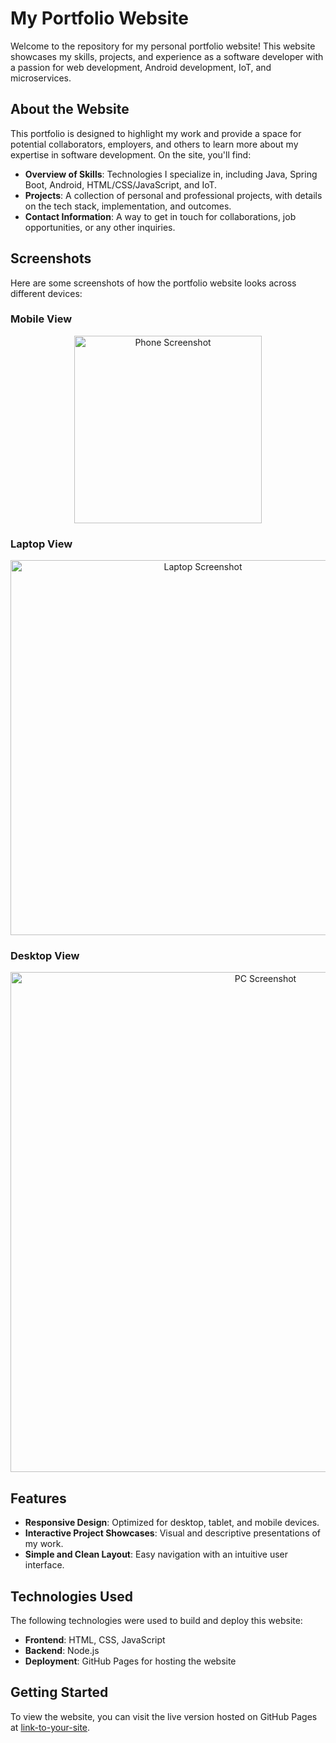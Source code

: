# My Portfolio Website

Welcome to the repository for my personal portfolio website! This website showcases my skills, projects, and experience as a software developer with a passion for web development, Android development, IoT, and microservices.

## About the Website

This portfolio is designed to highlight my work and provide a space for potential collaborators, employers, and others to learn more about my expertise in software development. On the site, you'll find:

- **Overview of Skills**: Technologies I specialize in, including Java, Spring Boot, Android, HTML/CSS/JavaScript, and IoT.
- **Projects**: A collection of personal and professional projects, with details on the tech stack, implementation, and outcomes.
- **Contact Information**: A way to get in touch for collaborations, job opportunities, or any other inquiries.

## Screenshots

Here are some screenshots of how the portfolio website looks across different devices:

### Mobile View
<p align="center">
  <img src="https://github.com/user-attachments/assets/b7297527-d2c2-47b2-b9a6-f0bc6f4c4c5d" alt="Phone Screenshot" width="300">
</p>

### Laptop View
<p align="center">
  <img src="https://github.com/user-attachments/assets/73589969-5128-48d3-8d02-320507e53089" alt="Laptop Screenshot" width="600">
</p>

### Desktop View
<p align="center">
  <img src="https://github.com/user-attachments/assets/543d5b56-1ab9-4d43-9fa5-012a0b29f147" alt="PC Screenshot" width="800">
</p>

## Features

- **Responsive Design**: Optimized for desktop, tablet, and mobile devices.
- **Interactive Project Showcases**: Visual and descriptive presentations of my work.
- **Simple and Clean Layout**: Easy navigation with an intuitive user interface.

## Technologies Used

The following technologies were used to build and deploy this website:

- **Frontend**: HTML, CSS, JavaScript
- **Backend**: Node.js
- **Deployment**: GitHub Pages for hosting the website

## Getting Started

To view the website, you can visit the live version hosted on GitHub Pages at [link-to-your-site](#).
